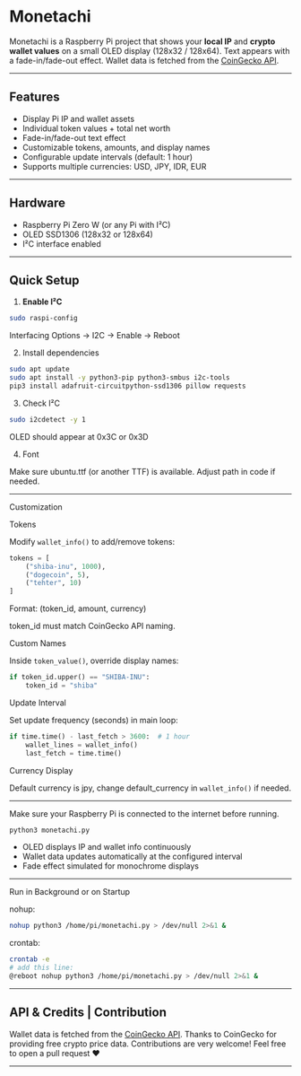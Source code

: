 # Monetachi

Monetachi is a Raspberry Pi project that shows your **local IP** and **crypto wallet values** on a small OLED display (128x32 / 128x64). Text appears with a fade-in/fade-out effect. Wallet data is fetched from the [CoinGecko API](https://www.coingecko.com/en/api).

---

## Features

- Display Pi IP and wallet assets
- Individual token values + total net worth
- Fade-in/fade-out text effect
- Customizable tokens, amounts, and display names
- Configurable update intervals (default: 1 hour)
- Supports multiple currencies: USD, JPY, IDR, EUR

---

## Hardware

- Raspberry Pi Zero W (or any Pi with I²C)
- OLED SSD1306 (128x32 or 128x64)
- I²C interface enabled

---

## Quick Setup

1. **Enable I²C**
```bash
sudo raspi-config
```
Interfacing Options → I2C → Enable → Reboot


2. Install dependencies

```bash
sudo apt update
sudo apt install -y python3-pip python3-smbus i2c-tools
pip3 install adafruit-circuitpython-ssd1306 pillow requests
```

3. Check I²C
   
```bash
sudo i2cdetect -y 1
```
OLED should appear at 0x3C or 0x3D

4. Font

Make sure ubuntu.ttf (or another TTF) is available. Adjust path in code if needed.

---

Customization

Tokens

Modify `wallet_info()` to add/remove tokens:
```python
tokens = [
    ("shiba-inu", 1000),
    ("dogecoin", 5),
    ("tehter", 10)
]
```

Format: (token_id, amount, currency)

token_id must match CoinGecko API naming.


Custom Names

Inside `token_value()`, override display names:
```python
if token_id.upper() == "SHIBA-INU":
    token_id = "shiba"
```
Update Interval

Set update frequency (seconds) in main loop:
```python
if time.time() - last_fetch > 3600:  # 1 hour
    wallet_lines = wallet_info()
    last_fetch = time.time()
```
Currency Display

Default currency is jpy, change default_currency in `wallet_info()` if needed.


---

Make sure your Raspberry Pi is connected to the internet before running.

```bash
python3 monetachi.py
```

- OLED displays IP and wallet info continuously  
- Wallet data updates automatically at the configured interval  
- Fade effect simulated for monochrome displays  

---

Run in Background or on Startup

nohup:
```bash
nohup python3 /home/pi/monetachi.py > /dev/null 2>&1 &
```

crontab:
```bash
crontab -e
# add this line:
@reboot nohup python3 /home/pi/monetachi.py > /dev/null 2>&1 &
```

---

## API & Credits | Contribution
Wallet data is fetched from the [CoinGecko API](https://www.coingecko.com/en/api). Thanks to CoinGecko for providing free crypto price data.
Contributions are very welcome! Feel free to open a pull request ❤️

---

